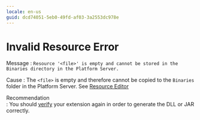 ```yaml
---
locale: en-us
guid: dcd74051-5eb0-49fd-af03-3a2553dc978e
---
```


# Invalid Resource Error

Message
:   `Resource '<file>' is empty and cannot be stored in the Binaries directory in the Platform Server.`

Cause
:   The `<file>` is empty and therefore cannot be copied to the `Binaries` folder in the Platform Server. See [Resource Editor](<../../integration-studio/editor/resource.md>)
    
Recommendation    
:   You should [verify](<../../../extensibility-and-integration/integration-studio/extension-life-cycle/extension-verify.md>) your extension again in order to generate the DLL or JAR correctly.
